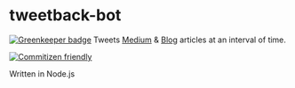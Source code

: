 # tweetback-bot

[![Greenkeeper badge](https://badges.greenkeeper.io/amandeepmittal/tweetback-bot.svg)](https://greenkeeper.io/)
Tweets [Medium](https://medium.com/@amanhimself) & [Blog](https://amandeepmittal.github.io/blog) articles at an interval of time.

[![Commitizen friendly](https://img.shields.io/badge/commitizen-friendly-brightgreen.svg)](http://commitizen.github.io/cz-cli/)

Written in Node.js
